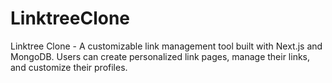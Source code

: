 # LinktreeClone
Linktree Clone - A customizable link management tool built with Next.js and MongoDB. Users can create personalized link pages, manage their links, and customize their profiles.
